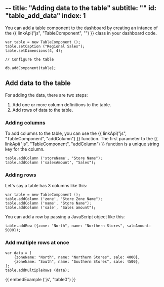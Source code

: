 --
title: "Adding data to the table"
subtitle: ""
id: "table_add_data"
index: 1
--


You can add a table component to the dashboard by creating an intance of the {{ linkApi("js", "TableComponent", "") }} class in your dashboard code.

~~~
var table = new TableComponent ();
table.setCaption ("Regional Sales");
table.setDimensions(4, 4);

// Configure the table

db.addComponent(table);
~~~

## Add data to the table

For adding the data, there are two steps:

1. Add one or more column definitions to the table.
2. Add rows of data to the table.

### Adding columns

To add columns to the table, you can use the {{ linkApi("js", "TableComponent", "addColumn") }} function. The first parameter to the {{ linkApi("js", "TableComponent", "addColumn") }} function is a unique string key for the column.

~~~
table.addColumn ('storeName', "Store Name");
table.addColumn ('salesAmount', "Sales");
~~~


### Adding rows

Let's say a table has 3 columns like this:

~~~
var table = new TableComponent ();
table.addColumn ('zone', "Store Zone Name");
table.addColumn ('name', "Store Name");
table.addColumn ('sale', "Sales amount");
~~~

You can add a row by passing a JavaScript object like this:

~~~
table.addRow ({zone: "North", name: "Northern Stores", saleAmount: 5000});
~~~

### Add multiple rows at once

~~~
var data = [
	{zoneName: "North", name: "Northern Stores", sale: 4000},
	{zoneName: "South", name: "Southern Stores", sale: 4500},
];
table.addMultipleRows (data);
~~~

{{ embedExample ('js', "table0") }}